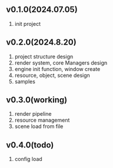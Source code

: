## v0.1.0(2024.07.05)

1. init project

## v0.2.0(2024.8.20)

1. project structure design
2. render system, core Managers design
3. engine init function, window create
4. resource, object, scene design
4. samples

## v0.3.0(working)

1. render pipeline
2. resource management
3. scene load from file

## v0.4.0(todo)

1. config load
 